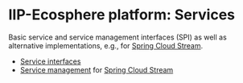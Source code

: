 # IIP-Ecosphere platform: Services

Basic service and service management interfaces (SPI) as well as alternative implementations, e.g., for [Spring Cloud Stream](https://spring.io/projects/spring-cloud-stream).

* [Service interfaces](https://github.com/iip-ecosphere/platform/tree/main/platform/services/services/README.md)
* [Service management](https://github.com/iip-ecosphere/platform/tree/main/platform/services/services.spring/README.md) for [Spring Cloud Stream](https://spring.io/projects/spring-cloud-stream)